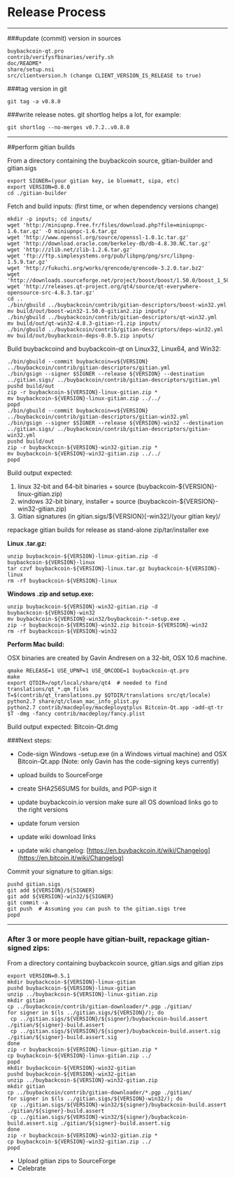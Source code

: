 Release Process
====================

* * *

###update (commit) version in sources


	buybackcoin-qt.pro
	contrib/verifysfbinaries/verify.sh
	doc/README*
	share/setup.nsi
	src/clientversion.h (change CLIENT_VERSION_IS_RELEASE to true)

###tag version in git

	git tag -a v0.8.0

###write release notes. git shortlog helps a lot, for example:

	git shortlog --no-merges v0.7.2..v0.8.0

* * *

##perform gitian builds

 From a directory containing the buybackcoin source, gitian-builder and gitian.sigs
  
	export SIGNER=(your gitian key, ie bluematt, sipa, etc)
	export VERSION=0.8.0
	cd ./gitian-builder

 Fetch and build inputs: (first time, or when dependency versions change)

	mkdir -p inputs; cd inputs/
	wget 'http://miniupnp.free.fr/files/download.php?file=miniupnpc-1.6.tar.gz' -O miniupnpc-1.6.tar.gz
	wget 'http://www.openssl.org/source/openssl-1.0.1c.tar.gz'
	wget 'http://download.oracle.com/berkeley-db/db-4.8.30.NC.tar.gz'
	wget 'http://zlib.net/zlib-1.2.6.tar.gz'
	wget 'ftp://ftp.simplesystems.org/pub/libpng/png/src/libpng-1.5.9.tar.gz'
	wget 'http://fukuchi.org/works/qrencode/qrencode-3.2.0.tar.bz2'
	wget 'http://downloads.sourceforge.net/project/boost/boost/1.50.0/boost_1_50_0.tar.bz2'
	wget 'http://releases.qt-project.org/qt4/source/qt-everywhere-opensource-src-4.8.3.tar.gz'
	cd ..
	./bin/gbuild ../buybackcoin/contrib/gitian-descriptors/boost-win32.yml
	mv build/out/boost-win32-1.50.0-gitian2.zip inputs/
	./bin/gbuild ../buybackcoin/contrib/gitian-descriptors/qt-win32.yml
	mv build/out/qt-win32-4.8.3-gitian-r1.zip inputs/
	./bin/gbuild ../buybackcoin/contrib/gitian-descriptors/deps-win32.yml
	mv build/out/buybackcoin-deps-0.0.5.zip inputs/

 Build buybackcoind and buybackcoin-qt on Linux32, Linux64, and Win32:
  
	./bin/gbuild --commit buybackcoin=v${VERSION} ../buybackcoin/contrib/gitian-descriptors/gitian.yml
	./bin/gsign --signer $SIGNER --release ${VERSION} --destination ../gitian.sigs/ ../buybackcoin/contrib/gitian-descriptors/gitian.yml
	pushd build/out
	zip -r buybackcoin-${VERSION}-linux-gitian.zip *
	mv buybackcoin-${VERSION}-linux-gitian.zip ../../
	popd
	./bin/gbuild --commit buybackcoin=v${VERSION} ../buybackcoin/contrib/gitian-descriptors/gitian-win32.yml
	./bin/gsign --signer $SIGNER --release ${VERSION}-win32 --destination ../gitian.sigs/ ../buybackcoin/contrib/gitian-descriptors/gitian-win32.yml
	pushd build/out
	zip -r buybackcoin-${VERSION}-win32-gitian.zip *
	mv buybackcoin-${VERSION}-win32-gitian.zip ../../
	popd

  Build output expected:

  1. linux 32-bit and 64-bit binaries + source (buybackcoin-${VERSION}-linux-gitian.zip)
  2. windows 32-bit binary, installer + source (buybackcoin-${VERSION}-win32-gitian.zip)
  3. Gitian signatures (in gitian.sigs/${VERSION}[-win32]/(your gitian key)/

repackage gitian builds for release as stand-alone zip/tar/installer exe

**Linux .tar.gz:**

	unzip buybackcoin-${VERSION}-linux-gitian.zip -d buybackcoin-${VERSION}-linux
	tar czvf buybackcoin-${VERSION}-linux.tar.gz buybackcoin-${VERSION}-linux
	rm -rf buybackcoin-${VERSION}-linux

**Windows .zip and setup.exe:**

	unzip buybackcoin-${VERSION}-win32-gitian.zip -d buybackcoin-${VERSION}-win32
	mv buybackcoin-${VERSION}-win32/buybackcoin-*-setup.exe .
	zip -r buybackcoin-${VERSION}-win32.zip bitcoin-${VERSION}-win32
	rm -rf buybackcoin-${VERSION}-win32

**Perform Mac build:**

  OSX binaries are created by Gavin Andresen on a 32-bit, OSX 10.6 machine.

	qmake RELEASE=1 USE_UPNP=1 USE_QRCODE=1 buybackcoin-qt.pro
	make
	export QTDIR=/opt/local/share/qt4  # needed to find translations/qt_*.qm files
	T=$(contrib/qt_translations.py $QTDIR/translations src/qt/locale)
	python2.7 share/qt/clean_mac_info_plist.py
	python2.7 contrib/macdeploy/macdeployqtplus Bitcoin-Qt.app -add-qt-tr $T -dmg -fancy contrib/macdeploy/fancy.plist

 Build output expected: Bitcoin-Qt.dmg

###Next steps:

* Code-sign Windows -setup.exe (in a Windows virtual machine) and
  OSX Bitcoin-Qt.app (Note: only Gavin has the code-signing keys currently)

* upload builds to SourceForge

* create SHA256SUMS for builds, and PGP-sign it

* update buybackcoin.io version
  make sure all OS download links go to the right versions

* update forum version

* update wiki download links

* update wiki changelog: [https://en.buybackcoin.it/wiki/Changelog](https://en.bitcoin.it/wiki/Changelog)

Commit your signature to gitian.sigs:

	pushd gitian.sigs
	git add ${VERSION}/${SIGNER}
	git add ${VERSION}-win32/${SIGNER}
	git commit -a
	git push  # Assuming you can push to the gitian.sigs tree
	popd

-------------------------------------------------------------------------

### After 3 or more people have gitian-built, repackage gitian-signed zips:

From a directory containing buybackcoin source, gitian.sigs and gitian zips

	export VERSION=0.5.1
	mkdir buybackcoin-${VERSION}-linux-gitian
	pushd buybackcoin-${VERSION}-linux-gitian
	unzip ../buybackcoin-${VERSION}-linux-gitian.zip
	mkdir gitian
	cp ../buybackcoin/contrib/gitian-downloader/*.pgp ./gitian/
	for signer in $(ls ../gitian.sigs/${VERSION}/); do
	 cp ../gitian.sigs/${VERSION}/${signer}/buybackcoin-build.assert ./gitian/${signer}-build.assert
	 cp ../gitian.sigs/${VERSION}/${signer}/buybackcoin-build.assert.sig ./gitian/${signer}-build.assert.sig
	done
	zip -r buybackcoin-${VERSION}-linux-gitian.zip *
	cp buybackcoin-${VERSION}-linux-gitian.zip ../
	popd
	mkdir buybackcoin-${VERSION}-win32-gitian
	pushd buybackcoin-${VERSION}-win32-gitian
	unzip ../buybackcoin-${VERSION}-win32-gitian.zip
	mkdir gitian
	cp ../buybackcoin/contrib/gitian-downloader/*.pgp ./gitian/
	for signer in $(ls ../gitian.sigs/${VERSION}-win32/); do
	 cp ../gitian.sigs/${VERSION}-win32/${signer}/buybackcoin-build.assert ./gitian/${signer}-build.assert
	 cp ../gitian.sigs/${VERSION}-win32/${signer}/buybackcoin-build.assert.sig ./gitian/${signer}-build.assert.sig
	done
	zip -r buybackcoin-${VERSION}-win32-gitian.zip *
	cp buybackcoin-${VERSION}-win32-gitian.zip ../
	popd

- Upload gitian zips to SourceForge
- Celebrate 
